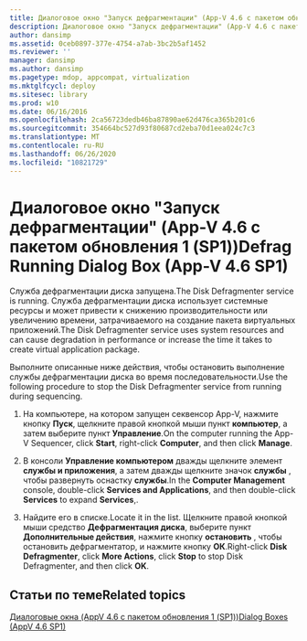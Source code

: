 ```yaml
---
title: Диалоговое окно "Запуск дефрагментации" (App-V 4.6 с пакетом обновления 1 (SP1))
description: Диалоговое окно "Запуск дефрагментации" (App-V 4.6 с пакетом обновления 1 (SP1))
author: dansimp
ms.assetid: 0ceb0897-377e-4754-a7ab-3bc2b5af1452
ms.reviewer: ''
manager: dansimp
ms.author: dansimp
ms.pagetype: mdop, appcompat, virtualization
ms.mktglfcycl: deploy
ms.sitesec: library
ms.prod: w10
ms.date: 06/16/2016
ms.openlocfilehash: 2ca56723dedb46ba87890ae62d476ca365b201c6
ms.sourcegitcommit: 354664bc527d93f80687cd2eba70d1eea024c7c3
ms.translationtype: MT
ms.contentlocale: ru-RU
ms.lasthandoff: 06/26/2020
ms.locfileid: "10821729"
---
```

# <span data-ttu-id="98686-103">Диалоговое окно "Запуск дефрагментации" (App-V 4.6 с пакетом обновления 1 (SP1))</span><span class="sxs-lookup"><span data-stu-id="98686-103">Defrag Running Dialog Box (App-V 4.6 SP1)</span></span>


<span data-ttu-id="98686-104">Служба дефрагментации диска запущена.</span><span class="sxs-lookup"><span data-stu-id="98686-104">The Disk Defragmenter service is running.</span></span> <span data-ttu-id="98686-105">Служба дефрагментации диска использует системные ресурсы и может привести к снижению производительности или увеличению времени, затрачиваемого на создание пакета виртуальных приложений.</span><span class="sxs-lookup"><span data-stu-id="98686-105">The Disk Defragmenter service uses system resources and can cause degradation in performance or increase the time it takes to create virtual application package.</span></span>

<span data-ttu-id="98686-106">Выполните описанные ниже действия, чтобы остановить выполнение службы дефрагментации диска во время последовательности.</span><span class="sxs-lookup"><span data-stu-id="98686-106">Use the following procedure to stop the Disk Defragmenter service from running during sequencing.</span></span>

1.  <span data-ttu-id="98686-107">На компьютере, на котором запущен секвенсор App-V, нажмите кнопку **Пуск**, щелкните правой кнопкой мыши пункт **компьютер**, а затем выберите пункт **Управление**.</span><span class="sxs-lookup"><span data-stu-id="98686-107">On the computer running the App-V Sequencer, click **Start**, right-click **Computer**, and then click **Manage**.</span></span>

2.  <span data-ttu-id="98686-108">В консоли **Управление компьютером** дважды щелкните элемент **службы и приложения**, а затем дважды щелкните значок **службы** , чтобы развернуть оснастку **службы**.</span><span class="sxs-lookup"><span data-stu-id="98686-108">In the **Computer Management** console, double-click **Services and Applications**, and then double-click **Services** to expand **Services**,.</span></span>

3.  <span data-ttu-id="98686-109">Найдите его в списке.</span><span class="sxs-lookup"><span data-stu-id="98686-109">Locate it in the list.</span></span> <span data-ttu-id="98686-110">Щелкните правой кнопкой мыши средство **Дефрагментация диска**, выберите пункт **Дополнительные действия**, нажмите кнопку **остановить** , чтобы остановить дефрагментатор, и нажмите кнопку **ОК**.</span><span class="sxs-lookup"><span data-stu-id="98686-110">Right-click **Disk Defragmenter**, click **More Actions**, click **Stop** to stop Disk Defragmenter, and then click **OK**.</span></span>

## <span data-ttu-id="98686-111">Статьи по теме</span><span class="sxs-lookup"><span data-stu-id="98686-111">Related topics</span></span>


[<span data-ttu-id="98686-112">Диалоговые окна (AppV 4.6 с пакетом обновления 1 (SP1))</span><span class="sxs-lookup"><span data-stu-id="98686-112">Dialog Boxes (AppV 4.6 SP1)</span></span>](dialog-boxes--appv-46-sp1-.md)

 

 





